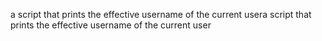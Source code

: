 a script that prints the effective username of the current usera script that prints the effective username of the current user
